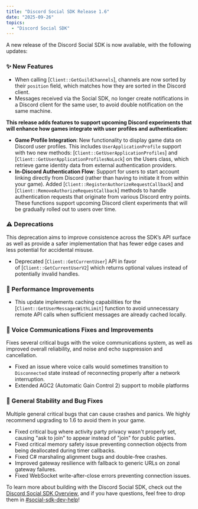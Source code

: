```yaml
---
title: "Discord Social SDK Release 1.6"
date: "2025-09-26"
topics:
  - "Discord Social SDK"
---
```


A new release of the Discord Social SDK is now available, with the following updates:

### ✨ New Features

- When calling [`Client::GetGuildChannels`], channels are now sorted by their `position` field, which matches how they are sorted in the Discord client.
- Messages received via the Social SDK, no longer create notifications in a Discord client for the same user, to avoid double notification on the same machine.

**This release adds features to support upcoming Discord experiments that will enhance how games integrate with user profiles and authentication:**

- **Game Profile Integration**: New functionality to display game data on Discord user profiles. This includes `UserApplicationProfile` support with two new methods: [`Client::GetUserApplicationProfiles`] and [`Client::GetUserApplicationProfilesNoLock`] on the Users class, which retrieve game identity data from external authentication providers.
- **In-Discord Authentication Flow**: Support for users to start account linking directly from Discord (rather than having to initiate it from within your game). Added [`Client::RegisterAuthorizeRequestCallback`] and [`Client::RemoveAuthorizeRequestCallback`] methods to handle authentication requests that originate from various Discord entry points. These functions support upcoming Discord client experiments that will be gradually rolled out to users over time.

### ⚠️ Deprecations

This deprecation aims to improve consistence across the SDK’s API surface as well as provide a safer implementation that has fewer edge cases and less potential for accidental misuse.

- Deprecated [`Client::GetCurrentUser`] API in favor of [`Client::GetCurrentUserV2`] which returns optional values instead of potentially invalid handles.

### 🚀 Performance Improvements

- This update implements caching capabilities for the [`Client::GetUserMessagesWithLimit`] function to avoid unnecessary remote API calls when sufficient messages are already cached locally.

### 🎤 Voice Communications Fixes and Improvements

Fixes several critical bugs with the voice communications system, as well as improved overall reliability, and noise and echo suppression and cancellation.

- Fixed an issue where voice calls would sometimes transition to `Disconnected` state instead of reconnecting properly after a network interruption.
- Extended AGC2 (Automatic Gain Control 2) support to mobile platforms

### 🐛 General Stability and Bug Fixes

Multiple general critical bugs that can cause crashes and panics. We highly recommend upgrading to 1.6 to avoid them in your game.

- Fixed critical bug where activity party privacy wasn't properly set, causing "ask to join" to appear instead of "join" for public parties.
- Fixed critical memory safety issue preventing connection objects from being deallocated during timer callbacks.
- Fixed C# marshaling alignment bugs and double-free crashes.
- Improved gateway resilience with fallback to generic URLs on zonal gateway failures.
- Fixed WebSocket write-after-close errors preventing connection issues.

To learn more about building with the Discord Social SDK, check out the [Discord Social SDK Overview](https://discord.com/developers/docs/discord-social-sdk/overview), and if you have questions, feel free to drop them in [#social-sdk-dev-help](https://discord.com/channels/613425648685547541/1350223314307776592)!